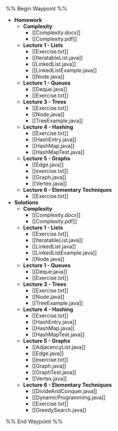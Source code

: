 %% Begin Waypoint %%
- **Homework**
	- **Complexity**
		- [[Complexity.docx]]
		- [[Complexity.pdf]]
	- **Lecture 1 - Lists**
		- [[Exercise.txt]]
		- [[IteratableList.java]]
		- [[LinkedList.java]]
		- [[LinkedListExample.java]]
		- [[Node.java]]
	- **Lecture 1 - Queues**
		- [[Deque.java]]
		- [[Exercise.txt]]
	- **Lecture 3 - Trees**
		- [[Exercise.txt]]
		- [[Node.java]]
		- [[TreeExample.java]]
	- **Lecture 4 - Hashing**
		- [[Exercise.txt]]
		- [[HashEntry.java]]
		- [[HashMap.java]]
		- [[HashMapTest.java]]
	- **Lecture 5 - Graphs**
		- [[Edge.java]]
		- [[exercise.txt]]
		- [[Graph.java]]
		- [[Vertex.java]]
	- **Lecture 6 - Elementary Techniques**
		- [[Exercise.txt]]
- **Solutions**
	- **Complexity**
		- [[Complexity.docx]]
		- [[Complexity.pdf]]
	- **Lecture 1 - Lists**
		- [[Exercise.txt]]
		- [[IteratableList.java]]
		- [[LinkedList.java]]
		- [[LinkedListExample.java]]
		- [[Node.java]]
	- **Lecture 1 - Queues**
		- [[Deque.java]]
		- [[Exercise.txt]]
	- **Lecture 3 - Trees**
		- [[Exercise.txt]]
		- [[Node.java]]
		- [[TreeExample.java]]
	- **Lecture 4 - Hashing**
		- [[Exercise.txt]]
		- [[HashEntry.java]]
		- [[HashMap.java]]
		- [[HashMapTest.java]]
	- **Lecture 5 - Graphs**
		- [[AdjacencyList.java]]
		- [[Edge.java]]
		- [[exercise.txt]]
		- [[Graph.java]]
		- [[GraphTest.java]]
		- [[Vertex.java]]
	- **Lecture 6 - Elementary Techniques**
		- [[DivideAndConquer.java]]
		- [[DynamicProgramming.java]]
		- [[Exercise.txt]]
		- [[GreedySearch.java]]

%% End Waypoint %%